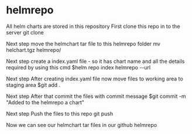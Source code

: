 # helmrepo
All helm charts are stored in this repository
First clone this repo in to the server
git clone 

Next step
move the helmchart tar file to this helmrepo folder
mv helchart.tgz helmrepo/

Next step
create a index.yaml file - so it has chart name and all the details required
by using this cmd
$helm repo index helmrepo --url <githubpageurl of this repo>
  
Next step
After creating index.yaml file now move files to working area to staging area
$git add .

Next step
After that commit the files with commit message
$git commit -m "Added to the helmrepo a chart"

Next step
Push the files to this repo
git push

Now we can see our helmchart tar files in our github helmrepo
